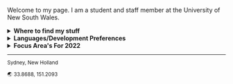 Welcome to my page. I am a student and staff member at the University of New South Wales.

<details><summary> <b>Where to find my stuff</b> </summary> 
  
>If you are interested in viewing work done by me, first look at my pinned 
.repositories, and for completed projects I recommend my [Website](https://micl.dev/projects) or my [Hackaday Page](https://hackaday.io/) instead. 
  
>Blog articles is on my website and Hackaday, as are many PCB Designs I am/have worked on.
>I do not respond to emails.
  
</details>
<details><summary> <b>Languages/Development Preferences</b> </summary> 

>My work will rarely be focused on one language, so these are only
>what I am currently working with.

>- **Scripting**: perl, zsh, wolfram-language, vimscript, sometimes JS
>- **OS Preferences**: Arch Linux (5.18) 
>- **PCB EDA Software**: KiCAD 6 
>- **Languages of interest**: Racket, Haskell, Rust, Lua
>- **Embedded Language Choice**: C++17/C11 w/ Cmake 3.12, 3.13, 3.1
>- **Editors/IDE's**: vim
>- **Numerical Solvers**: Mathematica 13

 </details> 
 <details><summary> <b>Focus Area's For 2022</b> </summary> 

>- Electronic Components Storage/Organisation System (Few attempts made, T.B.A)
>- RP2040 based Microcontroller systems ([RP2040 Die Explorer](https://micl.dev/projects/rp2040_explorer), [RP2040 Distributed Computer](https://micl.dev/projects/rp2040_parallel_cpu))
>- Image Sensors for Robotics ([MachineVisionSensor](https://github.com/Michael-Lloyd/MachineVisionSensor))
>- Planetary Surface Robotics ([uRos over CAN on RP2040's](https://micl.dev/projects/rp2040_urosovercan), [Offworld Robotic, UNSW](https://micl.dev/projects/OWR))
>- PCB manufacturing and design specification ([CircuitCompass](https://micl.dev/projects/circuit-compass))
>- Human Interface Devices (See [The PicoGamePad](https://github.com/Michael-Lloyd/PicoGamePad) and [Keyboard](https://micl.dev/projects/keyboard))
</details> 


<sub> 
<hr>

Sydney, New Holland

:earth_asia: 33.8688, 151.2093

</sub> 


